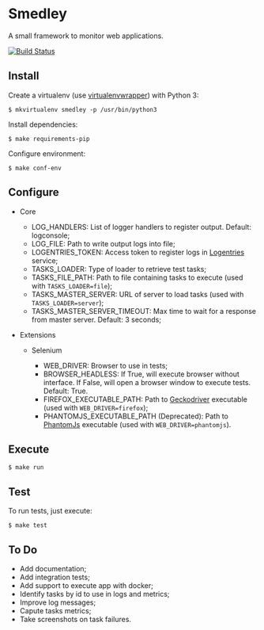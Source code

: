 Smedley
=======

A small framework to monitor web applications.

[![Build Status](https://travis-ci.org/luizrabachini/smedley.svg?branch=master)](https://travis-ci.org/luizrabachini/smedley)


Install
-------

Create a virtualenv (use [virtualenvwrapper](https://virtualenvwrapper.readthedocs.org/en/latest/)) with Python 3:

    $ mkvirtualenv smedley -p /usr/bin/python3

Install dependencies:

    $ make requirements-pip

Configure environment:

	$ make conf-env


Configure
---------

- Core

	- LOG_HANDLERS: List of logger handlers to register output. Default: logconsole;
	- LOG_FILE: Path to write output logs into file;
	- LOGENTRIES_TOKEN: Access token to register logs in [Logentries](https://logentries.com/) service;
	- TASKS_LOADER: Type of loader to retrieve test tasks;
	- TASKS_FILE_PATH: Path to file containing tasks to execute (used with `TASKS_LOADER=file`);
	- TASKS_MASTER_SERVER: URL of server to load tasks (used with `TASKS_LOADER=server`);
	- TASKS_MASTER_SERVER_TIMEOUT: Max time to wait for a response from master server. Default: 3 seconds;

- Extensions

	- Selenium

		- WEB_DRIVER: Browser to use in tests;
		- BROWSER_HEADLESS: If True, will execute browser without interface. If False, will open a browser window to execute tests. Default: True.
		- FIREFOX_EXECUTABLE_PATH: Path to [Geckodriver](https://github.com/mozilla/geckodriver) executable (used with `WEB_DRIVER=firefox`);
		- PHANTOMJS_EXECUTABLE_PATH (Deprecated): Path to [PhantomJs](http://phantomjs.org/) executable (used with `WEB_DRIVER=phantomjs`).


Execute
-------

	$ make run


Test
----

To run tests, just execute:

    $ make test


To Do
-----

- Add documentation;
- Add integration tests;
- Add support to execute app with docker;
- Identify tasks by id to use in logs and metrics; 
- Improve log messages;
- Capute tasks metrics;
- Take screenshots on task failures.
